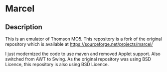 # Marcel

## Description

This is an emulator of Thomson MO5.
This repository is a fork of the original repository which is available at https://sourceforge.net/projects/marcel/

I just modernized the code to use maven and removed Applet support. Also switched from AWT to Swing.
As the original repository was using BSD Licence, this repository is also using BSD Licence.
